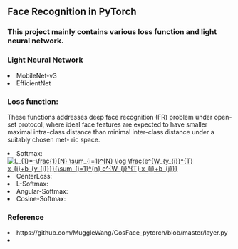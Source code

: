 ## Face Recognition in PyTorch 
### This project mainly contains various loss function and light neural network.

### Light Neural Network
<li> MobileNet-v3
<li> EfficientNet

### Loss function:  
These functions addresses deep face recognition (FR) problem under open-set protocol, 
where ideal face features are expected to have smaller maximal intra-class distance 
than minimal inter-class distance under a suitably chosen met- ric space.
<li> Softmax:  
<a href="https://www.codecogs.com/eqnedit.php?latex=L_{1}=-\frac{1}{N}&space;\sum_{i=1}^{N}&space;\log&space;\frac{e^{W_{y_{i}}^{T}&space;x_{i}&plus;b_{y_{i}}}}{\sum_{j=1}^{n}&space;e^{W_{j}^{T}&space;x_{i}&plus;b_{j}}}" target="_blank"><img src="https://latex.codecogs.com/gif.latex?L_{1}=-\frac{1}{N}&space;\sum_{i=1}^{N}&space;\log&space;\frac{e^{W_{y_{i}}^{T}&space;x_{i}&plus;b_{y_{i}}}}{\sum_{j=1}^{n}&space;e^{W_{j}^{T}&space;x_{i}&plus;b_{j}}}" title="L_{1}=-\frac{1}{N} \sum_{i=1}^{N} \log \frac{e^{W_{y_{i}}^{T} x_{i}+b_{y_{i}}}}{\sum_{j=1}^{n} e^{W_{j}^{T} x_{i}+b_{j}}}" /></a>
<li> CenterLoss:   
<li> L-Softmax:
<li> Angular-Softmax:  
<li> Cosine-Softmax:  


### Reference
<li> https://github.com/MuggleWang/CosFace_pytorch/blob/master/layer.py  
<li>





